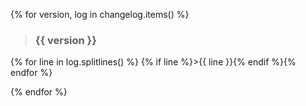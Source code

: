 {% for version, log in changelog.items() %}
>### {{ version }}
{% for line in log.splitlines() %}
{% if line %}>{{ line }}{% endif %}{% endfor %}

{% endfor %}
